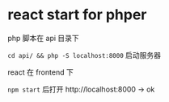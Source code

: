 # react start for phper

php 脚本在 api 目录下

`cd api/ && php -S localhost:8000` 启动服务器

react 在 frontend 下

`npm start` 后打开 http://localhost:8000  ->  ok
